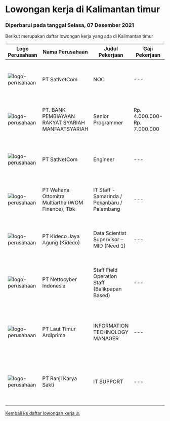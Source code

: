 
  # Lowongan kerja di Kalimantan timur

  ### Diperbarui pada tanggal Selasa, 07 Desember 2021

  Berikut merupakan daftar lowongan kerja yang ada di Kalimantan timur

  |Logo Perusahaan | Nama Perusahaan | Judul Pekerjaan | Gaji Pekerjaan | Lokasi | Deskripsi | Tanggal diunggah | Pranala |
  | -------------- | --------------- | --------------- | --------- | --------- | -------------- | ------- | ----------- |
  |![logo-perusahaan](https://image-service-cdn.seek.com.au/6108f58b8d52b8e5523830ee4b11d6074377e515/ee4dce1061f3f616224767ad58cb2fc751b8d2dc)|PT SatNetCom|NOC|---|Kalimantan Timur|Requirements: Experience with Unix/Linux platform is highly preferred Having Experience working in NOC ISP Familiarity with the fundamentals of unix...|Jumat, 03 Desember 2021|https://www.jobstreet.co.id/id/job/noc-3700682?token=0~559e8559-81f2-4eb0-ac92-2823f30e7b71&sectionRank=1&jobId=jobstreet-id-job-3700682|
|![logo-perusahaan](https://us.123rf.com/450wm/pavelstasevich/pavelstasevich1811/pavelstasevich181101027/112815900-stock-vector-no-image-available-icon-flat-vector.jpg?ver=6)|PT. BANK PEMBIAYAAN RAKYAT SYARIAH MANFAATSYARIAH|Senior Programmer|Rp. 4.000.000-Rp. 7.000.000|Balikpapan|Pendidikan Minimal D3 Bidang Komputer/Tekhnologiinformasi Mampu menggunakan bahasa pemrograman ASP/ASP.NET (S-ASP) Mampu menggunakan distributed...|Selasa, 07 Desember 2021|https://www.jobstreet.co.id/id/job/senior-programmer-3712768?token=0~559e8559-81f2-4eb0-ac92-2823f30e7b71&sectionRank=2&jobId=jobstreet-id-job-3712768|
|![logo-perusahaan](https://image-service-cdn.seek.com.au/6108f58b8d52b8e5523830ee4b11d6074377e515/ee4dce1061f3f616224767ad58cb2fc751b8d2dc)|PT SatNetCom|Engineer|---|Kalimantan Timur|Specific Requirements: Max 30 Years Old Fresh Graduate or Experienced Background IT Networking or Programming Having Knowledge Electrical (Arus Lemah)...|Rabu, 01 Desember 2021|https://www.jobstreet.co.id/id/job/engineer-3697091?token=0~559e8559-81f2-4eb0-ac92-2823f30e7b71&sectionRank=3&jobId=jobstreet-id-job-3697091|
|![logo-perusahaan](https://image-service-cdn.seek.com.au/0cd0ed723dba304d73bfec64ce263da9360da79b/ee4dce1061f3f616224767ad58cb2fc751b8d2dc)|PT Wahana Ottomitra Multiartha (WOM Finance), Tbk|IT Staff - Samarinda / Pekanbaru / Palembang|---|Samarinda|Job Description: Troubleshoot all IT system and network problems Monitoring and maintaining computer systems and networks Installing and configuring...|Jumat, 26 November 2021|https://www.jobstreet.co.id/id/job/it-staff-samarinda-pekanbaru-palembang-3702484?token=0~559e8559-81f2-4eb0-ac92-2823f30e7b71&sectionRank=4&jobId=jobstreet-id-job-3702484|
|![logo-perusahaan](https://image-service-cdn.seek.com.au/c459a3197888e61ec2ebe86d307dcce37e2b470f/ee4dce1061f3f616224767ad58cb2fc751b8d2dc)|PT Kideco Jaya Agung (Kideco)|Data Scientist Supervisor – MID (Need 1)|---|Paser|Requirement: Candidate must possess at least bachelor degree (S1) with major Statistics, Industrial Engineering or Informatics System Have minimum 2...|Kamis, 25 November 2021|https://www.jobstreet.co.id/id/job/data-scientist-supervisor-mid-need-1-3701156?token=0~559e8559-81f2-4eb0-ac92-2823f30e7b71&sectionRank=5&jobId=jobstreet-id-job-3701156|
|![logo-perusahaan](https://image-service-cdn.seek.com.au/674c8524bef9db14ec8c8e3563d95ed9a3937837/ee4dce1061f3f616224767ad58cb2fc751b8d2dc)|PT Nettocyber Indonesia|Staff Field Operation Staff (Balikpapan Based)|---|Balikpapan|Requirements: Live in Balikpapan  Diploma or Bachelor Degree majoring in Information Technology. Minimum has one year of working experience in related...|Senin, 22 November 2021|https://www.jobstreet.co.id/id/job/staff-field-operation-staff-balikpapan-based-3697109?token=0~559e8559-81f2-4eb0-ac92-2823f30e7b71&sectionRank=6&jobId=jobstreet-id-job-3697109|
|![logo-perusahaan](https://image-service-cdn.seek.com.au/026fb36e25dc3e5ddba0940567670034bd8737cf/ee4dce1061f3f616224767ad58cb2fc751b8d2dc)|PT Laut Timur Ardiprima|INFORMATION TECHNOLOGY MANAGER|---|Balikpapan|Deskripsi Pekerjaan: Menyusun dan mengembangkan perencanaan strategis IT dalam jangka panjang, janga menengah dan jangka pendek. Menyesuaikan rencana...|Senin, 15 November 2021|https://www.jobstreet.co.id/id/job/information-technology-manager-3690673?token=0~559e8559-81f2-4eb0-ac92-2823f30e7b71&sectionRank=7&jobId=jobstreet-id-job-3690673|
|![logo-perusahaan](https://image-service-cdn.seek.com.au/7c98301bcce5be79e92813e47c97c305e6715231/ee4dce1061f3f616224767ad58cb2fc751b8d2dc)|PT Ranji Karya Sakti|IT SUPPORT|---|Kutai Kartanegara|Site Kutai KartanegaraPersyaratan umum : Usia Maksimal 33 Tahun Pendidikan Minimal D3/S1 jurusan Ilmu Komputer Pernah bekerja di bidang...|Kamis, 11 November 2021|https://www.jobstreet.co.id/id/job/it-support-3686842?token=0~559e8559-81f2-4eb0-ac92-2823f30e7b71&sectionRank=8&jobId=jobstreet-id-job-3686842|


  [Kembali ke daftar lowongan kerja 🔙](../README.md#daftar-lowongan-kerja)
  